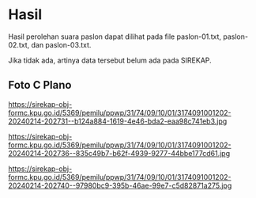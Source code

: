 # Hasil

Hasil perolehan suara paslon dapat dilihat pada file paslon-01.txt, paslon-02.txt, dan paslon-03.txt.

Jika tidak ada, artinya data tersebut belum ada pada SIREKAP.

## Foto C Plano

https://sirekap-obj-formc.kpu.go.id/5369/pemilu/ppwp/31/74/09/10/01/3174091001202-20240214-202731--b124a884-1619-4e46-bda2-eaa98c741eb3.jpg

https://sirekap-obj-formc.kpu.go.id/5369/pemilu/ppwp/31/74/09/10/01/3174091001202-20240214-202736--835c49b7-b62f-4939-9277-44bbe177cd61.jpg

https://sirekap-obj-formc.kpu.go.id/5369/pemilu/ppwp/31/74/09/10/01/3174091001202-20240214-202740--97980bc9-395b-46ae-99e7-c5d82871a275.jpg
